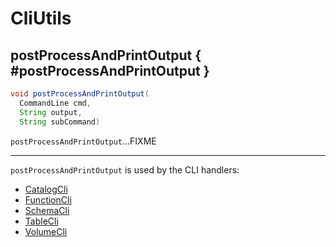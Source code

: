 # CliUtils

## postProcessAndPrintOutput { #postProcessAndPrintOutput }

```java
void postProcessAndPrintOutput(
  CommandLine cmd,
  String output,
  String subCommand)
```

`postProcessAndPrintOutput`...FIXME

---

`postProcessAndPrintOutput` is used by the CLI handlers:

* [CatalogCli](CatalogCli.md)
* [FunctionCli](FunctionCli.md)
* [SchemaCli](SchemaCli.md)
* [TableCli](TableCli.md)
* [VolumeCli](VolumeCli.md)
